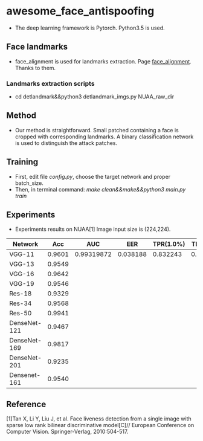 # awesome_face_antispoofing
- The deep learning framework is Pytorch. Python3.5 is used.
## Face landmarks
- face_alignment is used for landmarks extraction. Page [face_alignment](https://github.com/1adrianb/face-alignment). Thanks to them.
### Landmarks extraction scripts
- cd detlandmark&&python3 detlandmark_imgs.py NUAA_raw_dir
## Method
- Our method is straightforward. Small patched containing a face is cropped with corresponding landmarks. A binary classification network is used to distinguish the attack patches.  
## Training
- First, edit file *config.py*, choose the target network and proper batch_size.
- Then, in terminal command: *make clean&&make&&python3 main.py train*
## Experiments
-  Experiments results on NUAA[1] Image input size is (224,224).

|    Network    | Acc  | AUC  | EER  | TPR(1.0%) | TPR(.5%)| 
|---------------|---|---|---|---|---|
| VGG-11        |  0.9601 | 0.99319872  | 0.038188  | 0.832243  | 0.778703  |
| VGG-13        |  0.9549 |   |   |   |   |
| VGG-16        |  0.9642 |   |   |   |   |
| VGG-19        |  0.9546 |   |   |   |   |
| Res-18        |  0.9329 |   |   |   |   |
| Res-34        |  0.9568 |   |   |   |   |
| Res-50        |  0.9941 |   |   |   |   |
| DenseNet-121  |  0.9467 |   |   |   |   |
| DenseNet-169  |  0.9817 |   |   |   |   |
| DenseNet-201  |  0.9235 |   |   |   |   |
| Densenet-161  |  0.9540 |   |   |   |   |

## Reference
[1]Tan X, Li Y, Liu J, et al. Face liveness detection from a single image with sparse low rank bilinear discriminative model[C]// European Conference on Computer Vision. Springer-Verlag, 2010:504-517.
